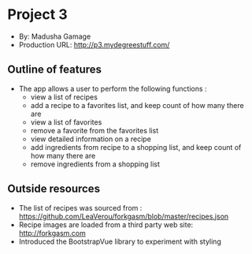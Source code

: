 # Project 3
+ By: Madusha Gamage
+ Production URL: http://p3.mydegreestuff.com/


## Outline of features
+ The app allows a user to perform the following functions :
    - view a list of recipes
    - add a recipe to a favorites list, and keep count of how many there are
    - view a list of favorites
    - remove a favorite from the favorites list
    - view detailed information on a recipe
    - add ingredients from recipe to a shopping list, and keep count of how many there are
    - remove ingredients from a shopping list

## Outside resources
+ The list of recipes was sourced from : https://github.com/LeaVerou/forkgasm/blob/master/recipes.json
+ Recipe images are loaded from a third party web site: http://forkgasm.com
+ Introduced the BootstrapVue library to experiment with styling